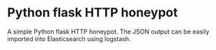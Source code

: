 # Python flask HTTP honeypot
A simple Python flask HTTP honeypot. The JSON output can be easily imported into Elasticsearch using logstash. 
